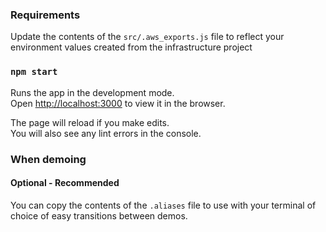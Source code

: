 ### Requirements
Update the contents of the `src/.aws_exports.js` file to reflect your environment values created from the infrastructure project


### `npm start`
Runs the app in the development mode.<br>
Open [http://localhost:3000](http://localhost:3000) to view it in the browser.

The page will reload if you make edits.<br>
You will also see any lint errors in the console.

### When demoing
#### Optional - Recommended
You can copy the contents of the `.aliases` file to use with your terminal of choice of easy transitions between demos. 